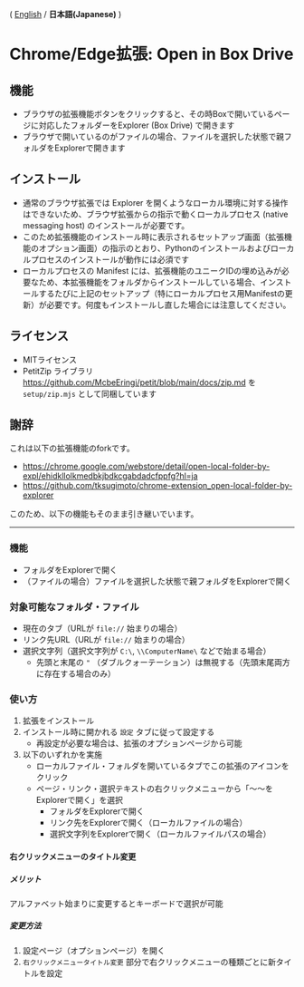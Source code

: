 ( [English](README.md) / **日本語(Japanese)** )

# Chrome/Edge拡張: Open in Box Drive

## 機能
- ブラウザの拡張機能ボタンをクリックすると、その時Boxで開いているページに対応したフォルダーをExplorer (Box Drive) で開きます
- ブラウザで開いているのがファイルの場合、ファイルを選択した状態で親フォルダをExplorerで開きます

## インストール
- 通常のブラウザ拡張では Explorer を開くようなローカル環境に対する操作はできないため、ブラウザ拡張からの指示で動くローカルプロセス (native messaging host) のインストールが必要です。
- このため拡張機能のインストール時に表示されるセットアップ画面（拡張機能のオプション画面）の指示のとおり、Pythonのインストールおよびローカルプロセスのインストールが動作には必須です
- ローカルプロセスの Manifest には、拡張機能のユニークIDの埋め込みが必要なため、本拡張機能をフォルダからインストールしている場合、インストールするたびに上記のセットアップ（特にローカルプロセス用Manifestの更新）が必要です。何度もインストールし直した場合には注意してください。

## ライセンス
- MITライセンス
- PetitZip ライブラリ https://github.com/McbeEringi/petit/blob/main/docs/zip.md を `setup/zip.mjs` として同梱しています

## 謝辞
これは以下の拡張機能のforkです。
  - https://chrome.google.com/webstore/detail/open-local-folder-by-expl/ehidkllolkmedbkjbdkcgabdadcfppfg?hl=ja
  - https://github.com/tksugimoto/chrome-extension_open-local-folder-by-explorer

このため、以下の機能もそのまま引き継いでいます。

---

### 機能
- フォルダをExplorerで開く
- （ファイルの場合）ファイルを選択した状態で親フォルダをExplorerで開く


### 対象可能なフォルダ・ファイル
- 現在のタブ（URLが `file://` 始まりの場合）
- リンク先URL（URLが `file://` 始まりの場合）
- 選択文字列（選択文字列が `C:\`, `\\ComputerName\` などで始まる場合）
    - 先頭と末尾の `"` （ダブルクォーテーション）は無視する（先頭末尾両方に存在する場合のみ）

### 使い方
1. 拡張をインストール
1. インストール時に開かれる `設定` タブに従って設定する
    - 再設定が必要な場合は、拡張のオプションページから可能
1. 以下のいずれかを実施
    - ローカルファイル・フォルダを開いているタブでこの拡張のアイコンをクリック
    - ページ・リンク・選択テキストの右クリックメニューから「～～をExplorerで開く」を選択
        - フォルダをExplorerで開く
        - リンク先をExplorerで開く（ローカルファイルの場合）
        - 選択文字列をExplorerで開く（ローカルファイルパスの場合）

#### 右クリックメニューのタイトル変更
##### メリット
アルファベット始まりに変更するとキーボードで選択が可能

##### 変更方法
1. 設定ページ（オプションページ）を開く
1. `右クリックメニュータイトル変更` 部分で右クリックメニューの種類ごとに新タイトルを設定
